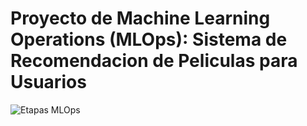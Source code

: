 

#         Proyecto de Machine Learning Operations (MLOps): Sistema de Recomendacion de Peliculas para Usuarios



![Etapas MLOps](https://github.com/user-attachments/assets/cda629ec-503e-408e-a44f-12c93d52a3d3)


